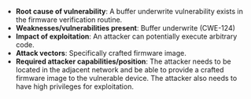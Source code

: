 - **Root cause of vulnerability**: A buffer underwrite vulnerability exists in the firmware verification routine.
- **Weaknesses/vulnerabilities present**: Buffer underwrite (CWE-124)
- **Impact of exploitation**: An attacker can potentially execute arbitrary code.
- **Attack vectors**: Specifically crafted firmware image.
- **Required attacker capabilities/position**: The attacker needs to be located in the adjacent network and be able to provide a crafted firmware image to the vulnerable device. The attacker also needs to have high privileges for exploitation.